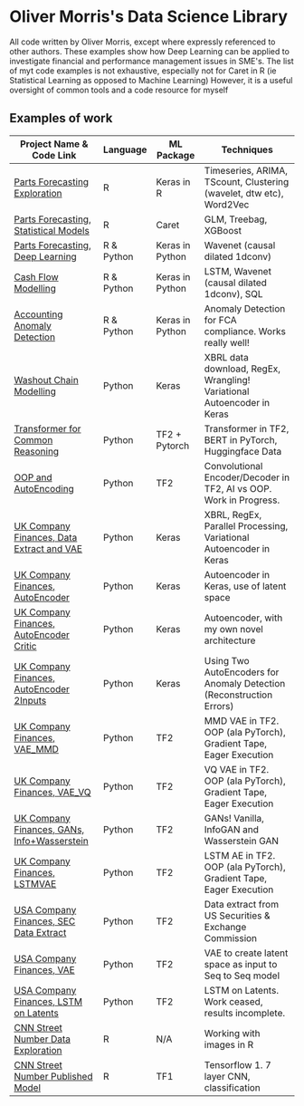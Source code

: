 # Oliver Morris's Data Science Library

All code written by Oliver Morris, except where expressly referenced to other authors. 
These examples show how Deep Learning can be applied to investigate financial and performance management issues in SME's. 
The list of myt code examples is not exhaustive, especially not for Caret in R (ie Statistical Learning as opposed to Machine Learning) 
However, it is a useful oversight of common tools and a code resource for myself

## Examples of work

| Project Name & Code Link                                                                                                                          | Language   | ML Package     | Techniques                                                             |
|---------------------------------------------------------------------------------------------------------------------------------------------------|------------|----------------|------------------------------------------------------------------------|
| [Parts Forecasting Exploration](https://github.com/olimoz/DataScienceExamples/blob/master/Parts_Forecasting_Exploration.pdf)                      | R          | Keras in R     | Timeseries, ARIMA, TScount, Clustering (wavelet, dtw etc), Word2Vec    |
| [Parts Forecasting, Statistical Models](https://github.com/olimoz/DataScienceExamples/blob/master/Parts_Forecasting_SimpleModels.pdf)             | R          | Caret          | GLM, Treebag, XGBoost                                                  |
| [Parts Forecasting, Deep Learning](https://github.com/olimoz/DataScienceExamples/blob/master/Parts_Forecasting_Deep.pdf)                    	    | R & Python | Keras in Python| Wavenet (causal dilated 1dconv)                                        |
| [Cash Flow Modelling](https://github.com/olimoz/DataScienceExamples/blob/master/Cash_Flow_Deep.pdf)                            		    | R & Python | Keras in Python| LSTM, Wavenet (causal dilated 1dconv), SQL                             |
| [Accounting Anomaly Detection](https://github.com/olimoz/DataScienceExamples/blob/master/AcctgAnomaly_forPublication.Rmd)                         | R & Python | Keras in Python| Anomaly Detection for FCA compliance. Works really well!               |
| [Washout Chain Modelling](https://github.com/olimoz/DataScienceExamples/blob/master/Washout_Chain_Modelling.pdf)              	            | Python     | Keras          | XBRL data download, RegEx, Wrangling! Variational Autoencoder in Keras |
| [Transformer for Common Reasoning](https://github.com/olimoz/DataScienceExamples/blob/master/TransformerForCommonReasoning.pdf)                   | Python     | TF2 + Pytorch  | Transformer in TF2, BERT in PyTorch, Huggingface Data                  |
| [OOP and AutoEncoding](https://github.com/olimoz/DataScienceExamples/blob/master/CompletingTheCircle_AutoEncoder.pdf)             	            | Python     | TF2            | Convolutional Encoder/Decoder in TF2, AI vs OOP. Work in Progress.     |
| [UK Company Finances, Data Extract and VAE](https://github.com/olimoz/DataScienceExamples/blob/master/CompaniesHs_Step1_DataExtract_and_VAE.py)   | Python     | Keras          | XBRL, RegEx, Parallel Processing, Variational Autoencoder in Keras     |
| [UK Company Finances, AutoEncoder](https://github.com/olimoz/DataScienceExamples/blob/master/CompaniesHs_Step2_AutoEncoder.py)         	    | Python     | Keras          | Autoencoder in Keras, use of latent space                              |
| [UK Company Finances, AutoEncoder Critic](https://github.com/olimoz/DataScienceExamples/blob/master/CompaniesHs_Step2_AutoEncoder_2Inputs.py)     | Python     | Keras          | Autoencoder, with my own novel architecture                            |
| [UK Company Finances, AutoEncoder 2Inputs](https://github.com/olimoz/DataScienceExamples/blob/master/CompaniesHs_Step2_AutoEncoder_Critic.py)     | Python     | Keras          | Using Two AutoEncoders for Anomaly Detection (Reconstruction Errors)   |
| [UK Company Finances, VAE_MMD](https://github.com/olimoz/DataScienceExamples/blob/master/CompaniesHs_Step3_VAE_MMD.py)              	            | Python     | TF2            | MMD VAE in TF2. OOP (ala PyTorch), Gradient Tape, Eager Execution      |
| [UK Company Finances, VAE_VQ](https://github.com/olimoz/DataScienceExamples/blob/master/CompaniesHs_Step3_VAE_VQ.py)               	            | Python     | TF2            | VQ  VAE in TF2. OOP (ala PyTorch), Gradient Tape, Eager Execution      |
| [UK Company Finances, GANs, Info+Wasserstein](https://github.com/olimoz/DataScienceExamples/blob/master/CompaniesHs_Step4_GAN_Info_Wasserstein.py)| Python     | TF2            | GANs! Vanilla, InfoGAN and Wasserstein GAN                             |
| [UK Company Finances, LSTMVAE](https://github.com/olimoz/DataScienceExamples/blob/master/CompaniesHs_Step5_LSTMVAE.py)             	            | Python     | TF2            | LSTM AE in TF2. OOP (ala PyTorch), Gradient Tape, Eager Execution      |
| [USA Company Finances, SEC Data Extract](https://github.com/olimoz/DataScienceExamples/blob/master/SEC_Step1_DataExtract.py)             	    | Python     | TF2            | Data extract from US Securities & Exchange Commission                  |
| [USA Company Finances, VAE](https://github.com/olimoz/DataScienceExamples/blob/master/SEC_Step2_VAE.py)             	                            | Python     | TF2            | VAE to create latent space as input to Seq to Seq model                |
| [USA Company Finances, LSTM on Latents](https://github.com/olimoz/DataScienceExamples/blob/master/SEC_Step3_LSTM_on_latents_of_sequential_data.py)| Python     | TF2            | LSTM on Latents. Work ceased, results incomplete.                      |
| [CNN Street Number Data Exploration](https://github.com/olimoz/DataScienceExamples/blob/master/CNN_StreetNumber_DataExploration.pdf)              | R          | N/A            | Working with images in R                                               |
| [CNN Street Number Published Model](https://github.com/olimoz/DataScienceExamples/blob/master/CNN_StreetNumber_PublishedModel.pdf)                | R          | TF1            | Tensorflow 1. 7 layer CNN, classification                              |
